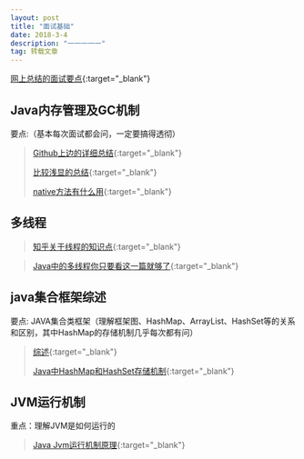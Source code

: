 ```yaml
---
layout: post
title: "面试基础"
date: 2018-3-4 
description: "一一一一一"
tag: 转载文章
---
```

[网上总结的面试要点](http://blog.csdn.net/li2327234939/article/details/72473264){:target="_blank"} 
## Java内存管理及GC机制
要点:（基本每次面试都会问，一定要搞得透彻）
> [Github上边的详细总结](https://github.com/CyC2018/Interview-Notebook/blob/master/notes/JVM.md#4-%E5%86%85%E5%AD%98%E5%88%86%E9%85%8D%E4%B8%8E%E5%9B%9E%E6%94%B6%E7%AD%96%E7%95%A5){:target="_blank"} 
> 
> [比较浅显的总结](http://blog.csdn.net/suifeng3051/article/details/48292193){:target="_blank"} 
> 
> [native方法有什么用](https://zhidao.baidu.com/question/540208665.html){:target="_blank"} 

## 多线程
>[知乎关于线程的知识点](https://zhuanlan.zhihu.com/p/34214118){:target="_blank"} 

>[Java中的多线程你只要看这一篇就够了](http://www.importnew.com/21089.html){:target="_blank"} 

## java集合框架综述
要点: JAVA集合类框架（理解框架图、HashMap、ArrayList、HashSet等的关系和区别，其中HashMap的存储机制几乎每次都有问）
> [综述](https://www.cnblogs.com/xiaoxi/p/6089984.html){:target="_blank"} 
> 
> [Java中HashMap和HashSet存储机制](http://blog.csdn.net/managermeng/article/details/41116847){:target="_blank"} 

## JVM运行机制
重点：理解JVM是如何运行的
>[Java Jvm运行机制原理](http://blog.csdn.net/u011546655/article/details/52175550){:target="_blank"} 

